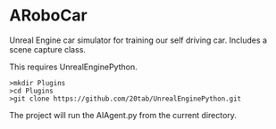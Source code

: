 # ARoboCar

Unreal Engine car simulator for training our self driving car. Includes a scene capture class.

This requires UnrealEnginePython.  
```
>mkdir Plugins
>cd Plugins
>git clone https://github.com/20tab/UnrealEnginePython.git
```
The project will run the AIAgent.py from the current directory.
